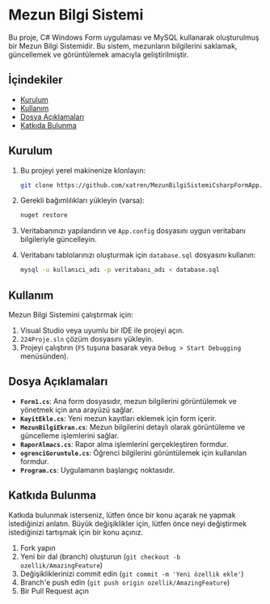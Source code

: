 # Mezun Bilgi Sistemi

Bu proje, C# Windows Form uygulaması ve MySQL kullanarak oluşturulmuş bir Mezun Bilgi Sistemidir. Bu sistem, mezunların bilgilerini saklamak, güncellemek ve görüntülemek amacıyla geliştirilmiştir.

## İçindekiler

- [Kurulum](#kurulum)
- [Kullanım](#kullanım)
- [Dosya Açıklamaları](#dosya-açıklamaları)
- [Katkıda Bulunma](#katkıda-bulunma)


## Kurulum

1. Bu projeyi yerel makinenize klonlayın:
    ```bash
    git clone https://github.com/xatren/MezunBilgiSistemiCsharpFormApp.git
    ```

2. Gerekli bağımlılıkları yükleyin (varsa):
    ```bash
    nuget restore
    ```

3. Veritabanınızı yapılandırın ve `App.config` dosyasını uygun veritabanı bilgileriyle güncelleyin.

4. Veritabanı tablolarınızı oluşturmak için `database.sql` dosyasını kullanın:
    ```bash
    mysql -u kullanıcı_adı -p veritabanı_adı < database.sql
    ```

## Kullanım

Mezun Bilgi Sistemini çalıştırmak için:

1. Visual Studio veya uyumlu bir IDE ile projeyi açın.
2. `224Proje.sln` çözüm dosyasını yükleyin.
3. Projeyi çalıştırın (`F5` tuşuna basarak veya `Debug > Start Debugging` menüsünden).

## Dosya Açıklamaları

- **`Form1.cs`**: Ana form dosyasıdır, mezun bilgilerini görüntülemek ve yönetmek için ana arayüzü sağlar.
- **`KayitEkle.cs`**: Yeni mezun kayıtları eklemek için form içerir.
- **`MezunBilgiEkran.cs`**: Mezun bilgilerini detaylı olarak görüntüleme ve güncelleme işlemlerini sağlar.
- **`RaporAlmacs.cs`**: Rapor alma işlemlerini gerçekleştiren formdur.
- **`ogrenciGoruntule.cs`**: Öğrenci bilgilerini görüntülemek için kullanılan formdur.
- **`Program.cs`**: Uygulamanın başlangıç noktasıdır.

## Katkıda Bulunma

Katkıda bulunmak isterseniz, lütfen önce bir konu açarak ne yapmak istediğinizi anlatın. Büyük değişiklikler için, lütfen önce neyi değiştirmek istediğinizi tartışmak için bir konu açınız.

1. Fork yapın
2. Yeni bir dal (branch) oluşturun (`git checkout -b ozellik/AmazingFeature`)
3. Değişikliklerinizi commit edin (`git commit -m 'Yeni özellik ekle'`)
4. Branch'e push edin (`git push origin ozellik/AmazingFeature`)
5. Bir Pull Request açın


